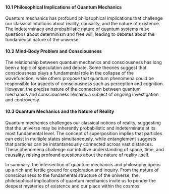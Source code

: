 
#### 10.1 Philosophical Implications of Quantum Mechanics

Quantum mechanics has profound philosophical implications that challenge our classical intuitions about reality, causality, and the nature of existence. The indeterminacy and probabilistic nature of quantum systems raise questions about determinism and free will, leading to debates about the fundamental nature of the universe.

#### 10.2 Mind-Body Problem and Consciousness

The relationship between quantum mechanics and consciousness has long been a topic of speculation and debate. Some theories suggest that consciousness plays a fundamental role in the collapse of the wavefunction, while others propose that quantum phenomena could be responsible for aspects of consciousness such as perception and cognition. However, the precise nature of the connection between quantum mechanics and consciousness remains a subject of ongoing investigation and controversy.

#### 10.3 Quantum Mechanics and the Nature of Reality

Quantum mechanics challenges our classical notions of reality, suggesting that the universe may be inherently probabilistic and indeterminate at its most fundamental level. The concept of superposition implies that particles can exist in multiple states simultaneously, while entanglement suggests that particles can be instantaneously connected across vast distances. These phenomena challenge our intuitive understanding of space, time, and causality, raising profound questions about the nature of reality itself.

In summary, the intersection of quantum mechanics and philosophy opens up a rich and fertile ground for exploration and inquiry. From the nature of consciousness to the fundamental structure of the universe, the philosophical implications of quantum mechanics invite us to ponder the deepest mysteries of existence and our place within the cosmos.